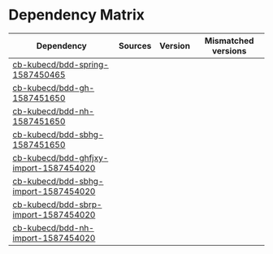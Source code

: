 # Dependency Matrix

Dependency | Sources | Version | Mismatched versions
---------- | ------- | ------- | -------------------
[cb-kubecd/bdd-spring-1587450465](https://github.com/cb-kubecd/bdd-spring-1587450465.git) |  | []() | 
[cb-kubecd/bdd-gh-1587451650](https://github.com/cb-kubecd/bdd-gh-1587451650.git) |  | []() | 
[cb-kubecd/bdd-nh-1587451650](https://github.com/cb-kubecd/bdd-nh-1587451650.git) |  | []() | 
[cb-kubecd/bdd-sbhg-1587451650](https://github.com/cb-kubecd/bdd-sbhg-1587451650.git) |  | []() | 
[cb-kubecd/bdd-ghfjxy-import-1587454020](https://github.com/cb-kubecd/bdd-ghfjxy-import-1587454020.git) |  | []() | 
[cb-kubecd/bdd-sbhg-import-1587454020](https://github.com/cb-kubecd/bdd-sbhg-import-1587454020.git) |  | []() | 
[cb-kubecd/bdd-sbrp-import-1587454020](https://github.com/cb-kubecd/bdd-sbrp-import-1587454020.git) |  | []() | 
[cb-kubecd/bdd-nh-import-1587454020](https://github.com/cb-kubecd/bdd-nh-import-1587454020.git) |  | []() | 
